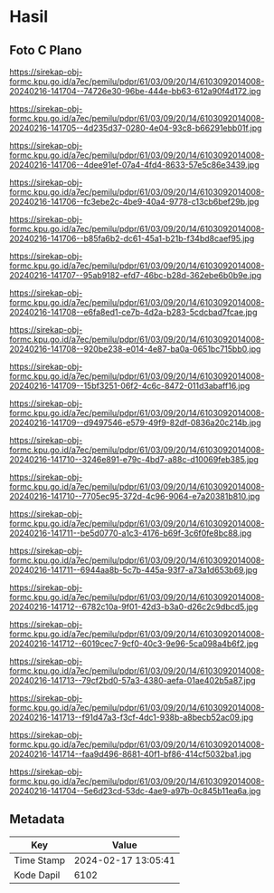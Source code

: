 # Hasil

## Foto C Plano

https://sirekap-obj-formc.kpu.go.id/a7ec/pemilu/pdpr/61/03/09/20/14/6103092014008-20240216-141704--74726e30-96be-444e-bb63-612a90f4d172.jpg

https://sirekap-obj-formc.kpu.go.id/a7ec/pemilu/pdpr/61/03/09/20/14/6103092014008-20240216-141705--4d235d37-0280-4e04-93c8-b66291ebb01f.jpg

https://sirekap-obj-formc.kpu.go.id/a7ec/pemilu/pdpr/61/03/09/20/14/6103092014008-20240216-141706--4dee91ef-07a4-4fd4-8633-57e5c86e3439.jpg

https://sirekap-obj-formc.kpu.go.id/a7ec/pemilu/pdpr/61/03/09/20/14/6103092014008-20240216-141706--fc3ebe2c-4be9-40a4-9778-c13cb6bef29b.jpg

https://sirekap-obj-formc.kpu.go.id/a7ec/pemilu/pdpr/61/03/09/20/14/6103092014008-20240216-141706--b85fa6b2-dc61-45a1-b21b-f34bd8caef95.jpg

https://sirekap-obj-formc.kpu.go.id/a7ec/pemilu/pdpr/61/03/09/20/14/6103092014008-20240216-141707--95ab9182-efd7-46bc-b28d-362ebe6b0b9e.jpg

https://sirekap-obj-formc.kpu.go.id/a7ec/pemilu/pdpr/61/03/09/20/14/6103092014008-20240216-141708--e6fa8ed1-ce7b-4d2a-b283-5cdcbad7fcae.jpg

https://sirekap-obj-formc.kpu.go.id/a7ec/pemilu/pdpr/61/03/09/20/14/6103092014008-20240216-141708--920be238-e014-4e87-ba0a-0651bc715bb0.jpg

https://sirekap-obj-formc.kpu.go.id/a7ec/pemilu/pdpr/61/03/09/20/14/6103092014008-20240216-141709--15bf3251-06f2-4c6c-8472-011d3abaff16.jpg

https://sirekap-obj-formc.kpu.go.id/a7ec/pemilu/pdpr/61/03/09/20/14/6103092014008-20240216-141709--d9497546-e579-49f9-82df-0836a20c214b.jpg

https://sirekap-obj-formc.kpu.go.id/a7ec/pemilu/pdpr/61/03/09/20/14/6103092014008-20240216-141710--3246e891-e79c-4bd7-a88c-d10069feb385.jpg

https://sirekap-obj-formc.kpu.go.id/a7ec/pemilu/pdpr/61/03/09/20/14/6103092014008-20240216-141710--7705ec95-372d-4c96-9064-e7a20381b810.jpg

https://sirekap-obj-formc.kpu.go.id/a7ec/pemilu/pdpr/61/03/09/20/14/6103092014008-20240216-141711--be5d0770-a1c3-4176-b69f-3c6f0fe8bc88.jpg

https://sirekap-obj-formc.kpu.go.id/a7ec/pemilu/pdpr/61/03/09/20/14/6103092014008-20240216-141711--6944aa8b-5c7b-445a-93f7-a73a1d653b69.jpg

https://sirekap-obj-formc.kpu.go.id/a7ec/pemilu/pdpr/61/03/09/20/14/6103092014008-20240216-141712--6782c10a-9f01-42d3-b3a0-d26c2c9dbcd5.jpg

https://sirekap-obj-formc.kpu.go.id/a7ec/pemilu/pdpr/61/03/09/20/14/6103092014008-20240216-141712--6019cec7-9cf0-40c3-9e96-5ca098a4b6f2.jpg

https://sirekap-obj-formc.kpu.go.id/a7ec/pemilu/pdpr/61/03/09/20/14/6103092014008-20240216-141713--79cf2bd0-57a3-4380-aefa-01ae402b5a87.jpg

https://sirekap-obj-formc.kpu.go.id/a7ec/pemilu/pdpr/61/03/09/20/14/6103092014008-20240216-141713--f91d47a3-f3cf-4dc1-938b-a8becb52ac09.jpg

https://sirekap-obj-formc.kpu.go.id/a7ec/pemilu/pdpr/61/03/09/20/14/6103092014008-20240216-141714--faa9d496-8681-40f1-bf86-414cf5032ba1.jpg

https://sirekap-obj-formc.kpu.go.id/a7ec/pemilu/pdpr/61/03/09/20/14/6103092014008-20240216-141704--5e6d23cd-53dc-4ae9-a97b-0c845b11ea6a.jpg


## Metadata

| Key        | Value               |
| ---------- | ------------------- |
| Time Stamp | 2024-02-17 13:05:41 |
| Kode Dapil | 6102                |



